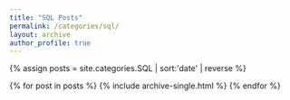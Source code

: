 ```yaml
---
title: "SQL Posts"
permalink: /categories/sql/
layout: archive
author_profile: true
---
```


{% assign posts = site.categories.SQL | sort:'date' | reverse %}

{% for post in posts %}
    {% include archive-single.html %}
{% endfor %}
